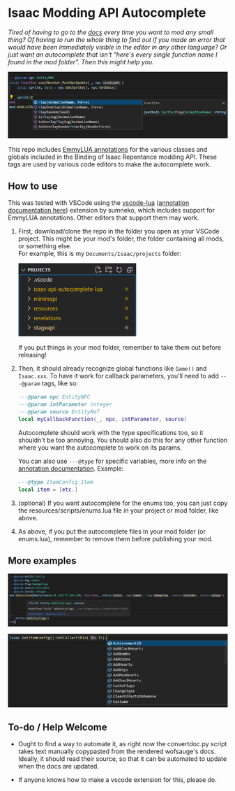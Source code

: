 # Isaac Modding API Autocomplete

*Tired of having to go to the [docs](https://wofsauge.github.io/IsaacDocs/rep/) every time you want to mod any small thing? Of having to run the whole thing to find out if you made an error that would have been immediately visible in the editor in any other language? Or just want an autocomplete that isn't "here's every single function name I found in the mod folder". Then this might help you.*

![autocomplete example 1](./readme/screen1.png)

This repo includes [EmmyLUA annotations](https://emmylua.github.io/annotation.html) for the various classes and globals included in the Binding of Isaac Repentance modding API. These tags are used by various code editors to make the autocomplete work.


## How to use

This was tested with VSCode using the [vscode-lua](https://github.com/sumneko/vscode-lua) ([annotation documentation here](https://github.com/sumneko/lua-language-server/wiki/EmmyLua-Annotations)) extension by sumneko, which includes support for EmmyLUA annotations. Other editors that support them may work.

1. First, download/clone the repo in the folder you open as your VSCode project. This might be your mod's folder, the folder containing all mods, or something else.  
    For example, this is my `Documents/Isaac/projects` folder:

    ![](./readme/folder.png)

    If you put things in your mod folder, remember to take them out before releasing!

2. Then, it should already recognize global functions like `Game()` and `Isaac.xxx`. To have it work for callback parameters, you'll need to add `---@param` tags, like so:

    ```Lua
    ---@param npc EntityNPC
    ---@param intParameter integer
    ---@param source EntityRef
    local myCallbackFunction(_, npc, intParameter, source)
    ```

    Autocomplete should work with the type specifications too, so it shouldn't be too annoying. You should also do this for any other function where you want the autocomplete to work on its params.

    You can also use `---@type` for specific variables, more info on the [annotation documentation](https://github.com/sumneko/lua-language-server/wiki/EmmyLua-Annotations). Example:

    ```Lua
    ---@type ItemConfig_Item
    local item = [etc.]
    ```

3. (optional) If you want autocomplete for the enums too, you can just copy the resources/scripts/enums.lua file in your project or mod folder, like above.

4. As above, if you put the autocomplete files in your mod folder (or enums.lua), remember to remove them before publishing your mod.

## More examples

![autocomplete example 2](./readme/screen2.png)

![autocomplete example 3](./readme/screen3.png)

## To-do / Help Welcome

* Ought to find a way to automate it, as right now the convertdoc.py script takes text manually copypasted from the rendered wofsauge's docs. Ideally, it should read their source, so that it can be automated to update when the docs are updated.

* If anyone knows how to make a vscode extension for this, please do.
